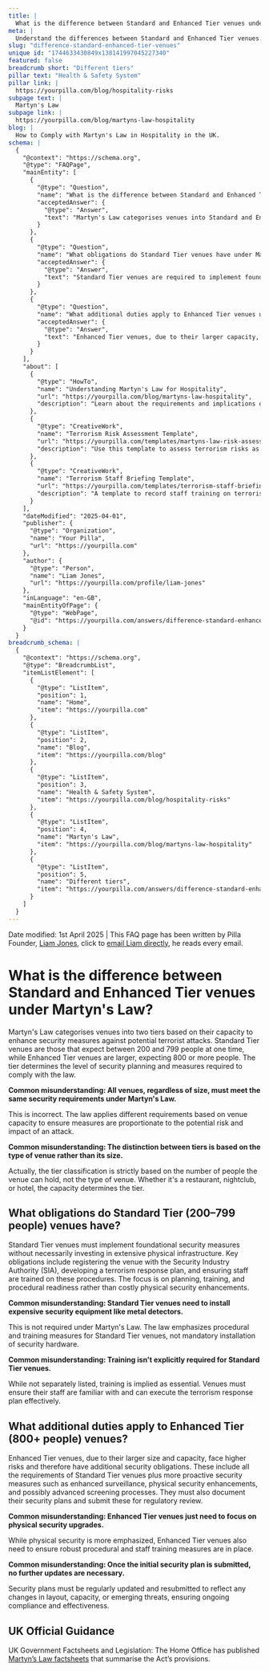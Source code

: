 ```yaml
---
title: |
  What is the difference between Standard and Enhanced Tier venues under Martyn's Law?
meta: |
  Understand the differences between Standard and Enhanced Tier venues under Martyn's Law, including their security obligations and common misconceptions.
slug: "difference-standard-enhanced-tier-venues"
unique id: "1744633430849x138141997045227340"
featured: false
breadcrumb short: "Different tiers"
pillar text: "Health & Safety System"
pillar link: |
  https://yourpilla.com/blog/hospitality-risks
subpage text: |
  Martyn's Law
subpage link: |
  https://yourpilla.com/blog/martyns-law-hospitality
blog: |
  How to Comply with Martyn's Law in Hospitality in the UK.
schema: |
  {
    "@context": "https://schema.org",
    "@type": "FAQPage",
    "mainEntity": [
      {
        "@type": "Question",
        "name": "What is the difference between Standard and Enhanced Tier venues under Martyn's Law?",
        "acceptedAnswer": {
          "@type": "Answer",
          "text": "Martyn's Law categorises venues into Standard and Enhanced Tiers based on their capacity. Standard Tier venues accommodate 200 to 799 people, focusing on essential security planning without extensive physical infrastructures. Enhanced Tier venues, accommodating 800 or more, require advanced security planning and measures due to the higher risk level."
        }
      },
      {
        "@type": "Question",
        "name": "What obligations do Standard Tier venues have under Martyn's Law?",
        "acceptedAnswer": {
          "@type": "Answer",
          "text": "Standard Tier venues are required to implement foundational security measures such as registering with the Security Industry Authority, developing a terrorism response plan, and training staff on these procedures, focusing on procedural readiness over physical security enhancements."
        }
      },
      {
        "@type": "Question",
        "name": "What additional duties apply to Enhanced Tier venues under Martyn's Law?",
        "acceptedAnswer": {
          "@type": "Answer",
          "text": "Enhanced Tier venues, due to their larger capacity, face higher risks and therefore are required to implement additional proactive security measures. This includes all the obligations of Standard Tier venues, plus enhanced surveillance, physical security enhancements, and advanced screening processes. Security plans for these venues also need regular updates and regulatory review."
        }
      }
    ],
    "about": [
      {
        "@type": "HowTo",
        "name": "Understanding Martyn's Law for Hospitality",
        "url": "https://yourpilla.com/blog/martyns-law-hospitality",
        "description": "Learn about the requirements and implications of Martyn's Law for hospitality venues, focusing on security planning and staff training."
      },
      {
        "@type": "CreativeWork",
        "name": "Terrorism Risk Assessment Template",
        "url": "https://yourpilla.com/templates/martyns-law-risk-assessment",
        "description": "Use this template to assess terrorism risks as part of compliance with Martyn's Law."
      },
      {
        "@type": "CreativeWork",
        "name": "Terrorism Staff Briefing Template",
        "url": "https://yourpilla.com/templates/terrorism-staff-briefing",
        "description": "A template to record staff training on terrorism response as required by Martyn's Law."
      }
    ],
    "dateModified": "2025-04-01",
    "publisher": {
      "@type": "Organization",
      "name": "Your Pilla",
      "url": "https://yourpilla.com"
    },
    "author": {
      "@type": "Person",
      "name": "Liam Jones",
      "url": "https://yourpilla.com/profile/liam-jones"
    },
    "inLanguage": "en-GB",
    "mainEntityOfPage": {
      "@type": "WebPage",
      "@id": "https://yourpilla.com/answers/difference-standard-enhanced-tier-venues"
    }
  }
breadcrumb_schema: |
  {
    "@context": "https://schema.org",
    "@type": "BreadcrumbList",
    "itemListElement": [
      {
        "@type": "ListItem",
        "position": 1,
        "name": "Home",
        "item": "https://yourpilla.com"
      },
      {
        "@type": "ListItem",
        "position": 2,
        "name": "Blog",
        "item": "https://yourpilla.com/blog"
      },
      {
        "@type": "ListItem",
        "position": 3,
        "name": "Health & Safety System",
        "item": "https://yourpilla.com/blog/hospitality-risks"
      },
      {
        "@type": "ListItem",
        "position": 4,
        "name": "Martyn's Law",
        "item": "https://yourpilla.com/blog/martyns-law-hospitality"
      },
      {
        "@type": "ListItem",
        "position": 5,
        "name": "Different tiers",
        "item": "https://yourpilla.com/answers/difference-standard-enhanced-tier-venues"
      }
    ]
  }
---
```


Date modified: 1st April 2025 | This FAQ page has been written by Pilla Founder, [Liam Jones](https://yourpilla.com/profile/liam-jones), click to [email Liam directly](https://mailto:liam@yourpilla.com), he reads every email.

# What is the difference between Standard and Enhanced Tier venues under Martyn's Law?

Martyn's Law categorises venues into two tiers based on their capacity to enhance security measures against potential terrorist attacks. Standard Tier venues are those that expect between 200 and 799 people at one time, while Enhanced Tier venues are larger, expecting 800 or more people. The tier determines the level of security planning and measures required to comply with the law.

**Common misunderstanding: All venues, regardless of size, must meet the same security requirements under Martyn's Law.**

This is incorrect. The law applies different requirements based on venue capacity to ensure measures are proportionate to the potential risk and impact of an attack.

**Common misunderstanding: The distinction between tiers is based on the type of venue rather than its size.**

Actually, the tier classification is strictly based on the number of people the venue can hold, not the type of venue. Whether it's a restaurant, nightclub, or hotel, the capacity determines the tier.

## What obligations do Standard Tier (200–799 people) venues have?

Standard Tier venues must implement foundational security measures without necessarily investing in extensive physical infrastructure. Key obligations include registering the venue with the Security Industry Authority (SIA), developing a terrorism response plan, and ensuring staff are trained on these procedures. The focus is on planning, training, and procedural readiness rather than costly physical security enhancements.

**Common misunderstanding: Standard Tier venues need to install expensive security equipment like metal detectors.**

This is not required under Martyn's Law. The law emphasizes procedural and training measures for Standard Tier venues, not mandatory installation of security hardware.

**Common misunderstanding: Training isn't explicitly required for Standard Tier venues.**

While not separately listed, training is implied as essential. Venues must ensure their staff are familiar with and can execute the terrorism response plan effectively.

## What additional duties apply to Enhanced Tier (800+ people) venues?

Enhanced Tier venues, due to their larger size and capacity, face higher risks and therefore have additional security obligations. These include all the requirements of Standard Tier venues plus more proactive security measures such as enhanced surveillance, physical security enhancements, and possibly advanced screening processes. They must also document their security plans and submit these for regulatory review.

**Common misunderstanding: Enhanced Tier venues just need to focus on physical security upgrades.**

While physical security is more emphasized, Enhanced Tier venues also need to ensure robust procedural and staff training measures are in place.

**Common misunderstanding: Once the initial security plan is submitted, no further updates are necessary.**

Security plans must be regularly updated and resubmitted to reflect any changes in layout, capacity, or emerging threats, ensuring ongoing compliance and effectiveness.

## UK Official Guidance

UK Government Factsheets and Legislation: The Home Office has published [Martyn’s Law factsheets](https://homeofficemedia.blog.gov.uk/2023/12/06/martyns-law-factsheets/) that summarise the Act’s provisions.
